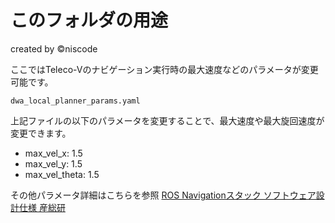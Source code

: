 # このフォルダの用途
created by ©︎niscode

ここではTeleco-Vのナビゲーション実行時の最大速度などのパラメータが変更可能です。  

`dwa_local_planner_params.yaml`


上記ファイルの以下のパラメータを変更することで、最大速度や最大旋回速度が変更できます。
- max_vel_x: 1.5
- max_vel_y: 1.5
- max_vel_theta: 1.5

その他パラメータ詳細はこちらを参照
[ROS Navigationスタック ソフトウェア設計仕様 産総研](https://robo-marc.github.io/navigation_documents/)

